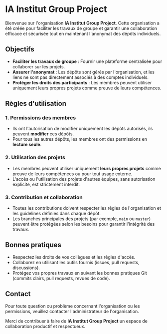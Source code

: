 # IA Institut Group Project

Bienvenue sur l'organisation **IA Institut Group Project**. Cette organisation a été créée pour faciliter les travaux de groupe et garantir une collaboration efficace et sécurisée tout en maintenant l'anonymat des dépôts individuels.

## Objectifs
- **Faciliter les travaux de groupe** : Fournir une plateforme centralisée pour collaborer sur les projets.
- **Assurer l'anonymat** : Les dépôts sont gérés par l'organisation, et les liens ne sont pas directement associés à des comptes individuels.
- **Protéger les droits des participants** : Les membres peuvent utiliser uniquement leurs propres projets comme preuve de leurs compétences.

## Règles d'utilisation

### 1. Permissions des membres
- Ils ont l'autorisation de modifier uniquement les dépôts autorisés, ils peuvent **modifier** ces dépôts.
- Pour tous les autres dépôts, les membres ont des permissions en **lecture seule**.

### 2. Utilisation des projets
- Les membres peuvent utiliser uniquement **leurs propres projets** comme preuve de leurs compétences ou pour tout usage externe.
- L'accès ou l'utilisation des projets d'autres équipes, sans autorisation explicite, est strictement interdit.

### 3. Contribution et collaboration
- Toutes les contributions doivent respecter les règles de l'organisation et les guidelines définies dans chaque dépôt.
- Les branches principales des projets (par exemple, `main` ou `master`) peuvent être protégées selon les besoins pour garantir l'intégrité des travaux.

## Bonnes pratiques
- Respectez les droits de vos collègues et les règles d'accès.
- Collaborez en utilisant les outils fournis (issues, pull requests, discussions).
- Protégez vos propres travaux en suivant les bonnes pratiques Git (commits clairs, pull requests, revues de code).

## Contact
Pour toute question ou problème concernant l'organisation ou les permissions, veuillez contacter l'administrateur de l'organisation.

Merci de contribuer à faire de **IA Institut Group Project** un espace de collaboration productif et respectueux.
